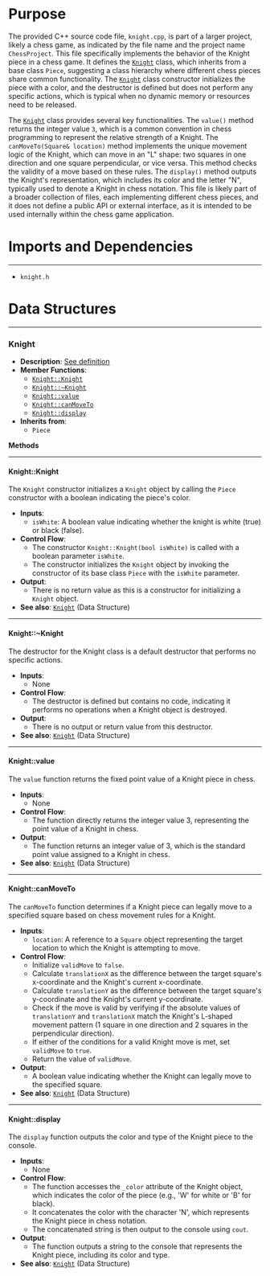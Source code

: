 # Purpose
The provided C++ source code file, `knight.cpp`, is part of a larger project, likely a chess game, as indicated by the file name and the project name `ChessProject`. This file specifically implements the behavior of the Knight piece in a chess game. It defines the [`Knight`](#Knight::Knight) class, which inherits from a base class `Piece`, suggesting a class hierarchy where different chess pieces share common functionality. The [`Knight`](#Knight::Knight) class constructor initializes the piece with a color, and the destructor is defined but does not perform any specific actions, which is typical when no dynamic memory or resources need to be released.

The [`Knight`](#Knight::Knight) class provides several key functionalities. The `value()` method returns the integer value `3`, which is a common convention in chess programming to represent the relative strength of a Knight. The `canMoveTo(Square& location)` method implements the unique movement logic of the Knight, which can move in an "L" shape: two squares in one direction and one square perpendicular, or vice versa. This method checks the validity of a move based on these rules. The `display()` method outputs the Knight's representation, which includes its color and the letter "N", typically used to denote a Knight in chess notation. This file is likely part of a broader collection of files, each implementing different chess pieces, and it does not define a public API or external interface, as it is intended to be used internally within the chess game application.
# Imports and Dependencies

---
- `knight.h`


# Data Structures

---
### Knight<!-- {{#data_structure:Knight}} -->
- **Description**: [See definition](knight.h.driver.md#Knight)
- **Member Functions**:
    - [`Knight::Knight`](#Knight::Knight)
    - [`Knight::~Knight`](#Knight::~Knight)
    - [`Knight::value`](#Knight::value)
    - [`Knight::canMoveTo`](#Knight::canMoveTo)
    - [`Knight::display`](#Knight::display)
- **Inherits from**:
    - `Piece`

**Methods**

---
#### Knight::Knight<!-- {{#callable:Knight::Knight}} -->
The `Knight` constructor initializes a `Knight` object by calling the `Piece` constructor with a boolean indicating the piece's color.
- **Inputs**:
    - `isWhite`: A boolean value indicating whether the knight is white (true) or black (false).
- **Control Flow**:
    - The constructor `Knight::Knight(bool isWhite)` is called with a boolean parameter `isWhite`.
    - The constructor initializes the `Knight` object by invoking the constructor of its base class `Piece` with the `isWhite` parameter.
- **Output**:
    - There is no return value as this is a constructor for initializing a `Knight` object.
- **See also**: [`Knight`](knight.h.driver.md#Knight)  (Data Structure)


---
#### Knight::\~Knight<!-- {{#callable:Knight::~Knight}} -->
The destructor for the Knight class is a default destructor that performs no specific actions.
- **Inputs**:
    - None
- **Control Flow**:
    - The destructor is defined but contains no code, indicating it performs no operations when a Knight object is destroyed.
- **Output**:
    - There is no output or return value from this destructor.
- **See also**: [`Knight`](knight.h.driver.md#Knight)  (Data Structure)


---
#### Knight::value<!-- {{#callable:Knight::value}} -->
The `value` function returns the fixed point value of a Knight piece in chess.
- **Inputs**:
    - None
- **Control Flow**:
    - The function directly returns the integer value 3, representing the point value of a Knight in chess.
- **Output**:
    - The function returns an integer value of 3, which is the standard point value assigned to a Knight in chess.
- **See also**: [`Knight`](knight.h.driver.md#Knight)  (Data Structure)


---
#### Knight::canMoveTo<!-- {{#callable:Knight::canMoveTo}} -->
The `canMoveTo` function determines if a Knight piece can legally move to a specified square based on chess movement rules for a Knight.
- **Inputs**:
    - `location`: A reference to a `Square` object representing the target location to which the Knight is attempting to move.
- **Control Flow**:
    - Initialize `validMove` to `false`.
    - Calculate `translationX` as the difference between the target square's x-coordinate and the Knight's current x-coordinate.
    - Calculate `translationY` as the difference between the target square's y-coordinate and the Knight's current y-coordinate.
    - Check if the move is valid by verifying if the absolute values of `translationY` and `translationX` match the Knight's L-shaped movement pattern (1 square in one direction and 2 squares in the perpendicular direction).
    - If either of the conditions for a valid Knight move is met, set `validMove` to `true`.
    - Return the value of `validMove`.
- **Output**:
    - A boolean value indicating whether the Knight can legally move to the specified square.
- **See also**: [`Knight`](knight.h.driver.md#Knight)  (Data Structure)


---
#### Knight::display<!-- {{#callable:Knight::display}} -->
The `display` function outputs the color and type of the Knight piece to the console.
- **Inputs**:
    - None
- **Control Flow**:
    - The function accesses the `_color` attribute of the Knight object, which indicates the color of the piece (e.g., 'W' for white or 'B' for black).
    - It concatenates the color with the character 'N', which represents the Knight piece in chess notation.
    - The concatenated string is then output to the console using `cout`.
- **Output**:
    - The function outputs a string to the console that represents the Knight piece, including its color and type.
- **See also**: [`Knight`](knight.h.driver.md#Knight)  (Data Structure)



